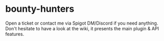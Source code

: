 # bounty-hunters

Open a ticket or contact me via Spigot DM/Discord if you need anything.
Don't hesitate to have a look at the wiki, it presents the main plugin & API features.
